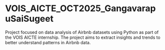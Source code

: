 # VOIS_AICTE_OCT2025_GangavarapuSaiSugeet
Project focused on data analysis of Airbnb datasets using Python as part of the VOIS AICTE internship. The project aims to extract insights and trends to better understand patterns in Airbnb data.

